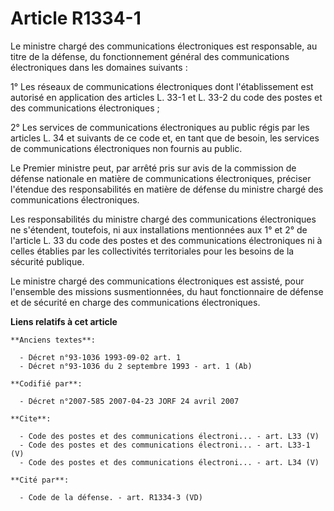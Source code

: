# Article R1334-1

Le ministre chargé des communications électroniques est responsable, au titre de la défense, du fonctionnement général des
communications électroniques dans les domaines suivants : 

1° Les réseaux de communications électroniques dont l'établissement est autorisé en application des articles L. 33-1 et L.
33-2 du code des postes et des communications électroniques ; 

2° Les services de communications électroniques au public régis par les articles L. 34 et suivants de ce code et, en tant que
de besoin, les services de communications électroniques non fournis au public. 

Le Premier ministre peut, par arrêté pris sur avis de la commission de défense nationale en matière de communications
électroniques, préciser l'étendue des responsabilités en matière de défense du ministre chargé des communications
électroniques. 

Les responsabilités du ministre chargé des communications électroniques ne s'étendent, toutefois, ni aux installations
mentionnées aux 1° et 2° de l'article L. 33 du code des postes et des communications électroniques ni à celles établies par
les collectivités territoriales pour les besoins de la sécurité publique. 

Le ministre chargé des communications électroniques est assisté, pour l'ensemble des missions susmentionnées, du haut
fonctionnaire de défense et de sécurité en charge des communications électroniques.

**Liens relatifs à cet article**

	**Anciens textes**:

	  - Décret n°93-1036 1993-09-02 art. 1
	  - Décret n°93-1036 du 2 septembre 1993 - art. 1 (Ab)

	**Codifié par**:

	  - Décret n°2007-585 2007-04-23 JORF 24 avril 2007

	**Cite**:

	  - Code des postes et des communications électroni... - art. L33 (V)
	  - Code des postes et des communications électroni... - art. L33-1 (V)
	  - Code des postes et des communications électroni... - art. L34 (V)

	**Cité par**:

	  - Code de la défense. - art. R1334-3 (VD)
